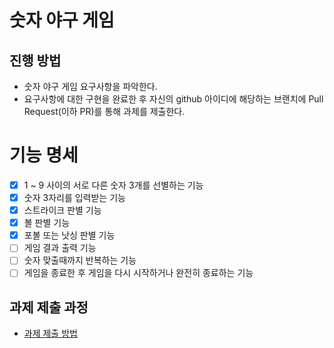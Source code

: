 # 숫자 야구 게임
## 진행 방법
* 숫자 야구 게임 요구사항을 파악한다.
* 요구사항에 대한 구현을 완료한 후 자신의 github 아이디에 해당하는 브랜치에 Pull Request(이하 PR)를 통해 과제를 제출한다.

# 기능 명세
- [x] 1 ~ 9 사이의 서로 다른 숫자 3개를 선별하는 기능
- [x] 숫자 3자리를 입력받는 기능
- [x] 스트라이크 판별 기능
- [x] 볼 판별 기능
- [x] 포볼 또는 낫싱 판별 기능
- [ ] 게임 결과 출력 기능
- [ ] 숫자 맞출때까지 반복하는 기능 
- [ ] 게임을 종료한 후 게임을 다시 시작하거나 완전히 종료하는 기능

## 과제 제출 과정
* [과제 제출 방법](https://github.com/next-step/nextstep-docs/tree/master/precurse)
